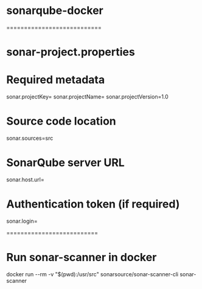 # sonarqube-docker
===========================
# sonar-project.properties

# Required metadata
sonar.projectKey=
sonar.projectName=
sonar.projectVersion=1.0

# Source code location
sonar.sources=src

# SonarQube server URL
sonar.host.url=

# Authentication token (if required)
sonar.login=

==========================

# Run sonar-scanner in docker
docker run --rm   -v "$(pwd):/usr/src"   sonarsource/sonar-scanner-cli   sonar-scanner

